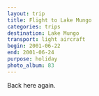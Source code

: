```yaml
---
layout: trip
title: Flight to Lake Mungo
categories: trips
destination: Lake Mungo
transport: light aircraft
begin: 2001-06-22
end: 2001-06-24
purpose: holiday
photo_album: 83
---
```


Back here again.
